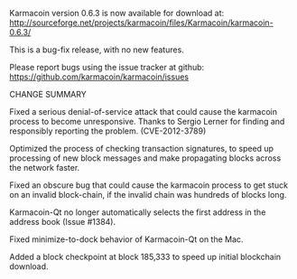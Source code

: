 Karmacoin version 0.6.3 is now available for download at:
  http://sourceforge.net/projects/karmacoin/files/Karmacoin/karmacoin-0.6.3/

This is a bug-fix release, with no new features.

Please report bugs using the issue tracker at github:
  https://github.com/karmacoin/karmacoin/issues

CHANGE SUMMARY

Fixed a serious denial-of-service attack that could cause the
karmacoin process to become unresponsive. Thanks to Sergio Lerner
for finding and responsibly reporting the problem. (CVE-2012-3789)

Optimized the process of checking transaction signatures, to
speed up processing of new block messages and make propagating
blocks across the network faster.

Fixed an obscure bug that could cause the karmacoin process to get
stuck on an invalid block-chain, if the invalid chain was
hundreds of blocks long.

Karmacoin-Qt no longer automatically selects the first address
in the address book (Issue #1384).

Fixed minimize-to-dock behavior of Karmacoin-Qt on the Mac.

Added a block checkpoint at block 185,333 to speed up initial
blockchain download.
